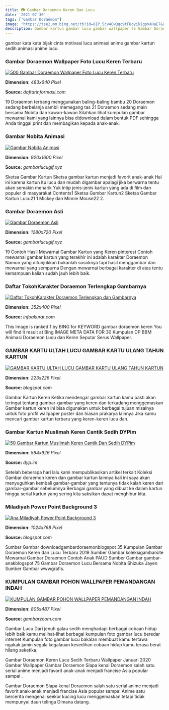 ```yaml
---
title: 📷 Gambar Doraemon Keren Dan Lucu
date: '2021-07-30'
tags: ["Gambar Doraemon"]
image: "https://tse2.mm.bing.net/th?id=OIP.5cv4CwQqc9tFDoyikIgpVAHaE7&amp;pid=15.1"
description: Gambar kartun gambar lucu gambar wallpaper 75 Gambar Doraemon Keren Lucu Sedih 3D HD Terbaru Wallpaper Siapa yang tak kenal dengan Doraemon yang mana merupak
---
```




gambar kata kata bijak cinta motivasi lucu animasi anime gambar kartun sedih animasi anime lucu.



###  Gambar Doraemon Wallpaper Foto Lucu Keren Terbaru

[![500 Gambar Doraemon  Wallpaper Foto Lucu Keren Terbaru](https://www.daftarinformasi.com/wp-content/uploads/2018/05/foto-doraemon-mendenarkan-musik-483x640.jpg)](https://www.daftarinformasi.com/wp-content/uploads/2018/05/foto-doraemon-mendenarkan-musik-483x640.jpg)


**Dimension:** _483x640 Pixel_ 

**Source:** _daftarinformasi.com_ 


19 Doraemon terbang menggunakan baling-baling bambu 20 Doraemon sedang berbelanja sambil memegang tas 21 Doraemon sedang main bersama Nobita dan kawan-kawan Silahkan lihat kumpulan gambar mewarnai kami yang lainnya bisa didownload dalam bentuk PDF sehingga Anda tinggal print dan membagikan kepada anak-anak.


### Gambar Nobita Animasi

[![Gambar Nobita Animasi](https://www.gambarlucugif.xyz/wp-content/uploads/2020/05/Nobita-Nobi-Doraemon-Shizuka-Minamoto-Cartoon-doraemon-Nobi-...-1.png)](https://www.gambarlucugif.xyz/wp-content/uploads/2020/05/Nobita-Nobi-Doraemon-Shizuka-Minamoto-Cartoon-doraemon-Nobi-...-1.png)


**Dimension:** _920x1600 Pixel_ 

**Source:** _gambarlucugif.xyz_ 


Sketsa Gambar Kartun Sketsa gambar kartun menjadi favorit anak-anak Hal ini karena kartun itu lucu dan mudah digambar apalagi jika berwarna tentu akan semakin menarik Yuk intip jenis-jenis kartun yang ada di film dan populer di masyarakat Contents1 Sketsa Gambar Kartun2 Sketsa Gambar Kartun Lucu21 1 Mickey dan Minnie Mouse22 2.


### Gambar Doraemon Asli

[![Gambar Doraemon Asli](https://www.gambarlucugif.xyz/wp-content/uploads/2020/05/Doraemon-In-Real-Life-2017-YouTube.jpg)](https://www.gambarlucugif.xyz/wp-content/uploads/2020/05/Doraemon-In-Real-Life-2017-YouTube.jpg)


**Dimension:** _1280x720 Pixel_ 

**Source:** _gambarlucugif.xyz_ 


19 Contoh Hasil Mewarnai Gambar Kartun yang Keren pinterest Contoh mewarnai gambar kartun yang terakhir ini adalah karakter Doraemon Namun yang ditunjukkan bukanlah sosoknya tapi hasil menggambar dan mewarnai yang sempurna Dengan mewarnai berbagai karakter di atas tentu kemampuan kalian sudah jauh lebih baik.


### Daftar TokohKarakter Doraemon Terlengkap Gambarnya 

[![Daftar TokohKarakter Doraemon Terlengkap dan Gambarnya ](https://2.bp.blogspot.com/-tKK9ehDSObk/Wv6JdNQu1rI/AAAAAAAASbE/Dq0MhWjm9hU5LQwCigjPq8jCy1ds5HI5ACLcBGAs/s1600/karakter%2Bdoraemon%2Bteman%2Bshizuka.jpg)](https://2.bp.blogspot.com/-tKK9ehDSObk/Wv6JdNQu1rI/AAAAAAAASbE/Dq0MhWjm9hU5LQwCigjPq8jCy1ds5HI5ACLcBGAs/s1600/karakter%2Bdoraemon%2Bteman%2Bshizuka.jpg)


**Dimension:** _352x400 Pixel_ 

**Source:** _infoakurat.com_ 


This Image is ranked 1 by BING for KEYWORD gambar doraemon keren You will find it result at Bing IMAGE META DATA FOR 30 Kumpulan DP BBM Animasi Doraemon Lucu dan Keren Seputar Serus Wallpaper.


### GAMBAR KARTU ULTAH LUCU GAMBAR KARTU ULANG TAHUN KARTUN 

[![GAMBAR KARTU ULTAH LUCU  GAMBAR KARTU ULANG TAHUN KARTUN ](http://1.bp.blogspot.com/-9V8p78X3GRY/U99gMVgaZJI/AAAAAAAABI8/yu_nHiQj9k4/s1600/Gambar+Kartu+Ultah+Lucu+Winnie+The+Pooh+Ucapan+Happy+Birthday+Terbaru.jpg)](http://1.bp.blogspot.com/-9V8p78X3GRY/U99gMVgaZJI/AAAAAAAABI8/yu_nHiQj9k4/s1600/Gambar+Kartu+Ultah+Lucu+Winnie+The+Pooh+Ucapan+Happy+Birthday+Terbaru.jpg)


**Dimension:** _223x226 Pixel_ 

**Source:** _blogspot.com_ 


Gambar Kartun Keren Ketika mendengar gambar kartun kamu pasti akan teringat tentang gambar-gambar yang keren dan terkadang menggemaskan Gambar kartun keren ini bisa digunakan untuk berbagai tujuan misalnya untuk foto profil wallpaper poster dan hiasan prakarya lainnya Jika kamu mencari gambar kartun terbaru yang keren-keren lucu dan.


### Gambar Kartun Muslimah Keren Cantik Sedih DYPim

[![50 Gambar Kartun Muslimah Keren Cantik Dan Sedih  DYPim](https://i.pinimg.com/564x/14/b6/03/14b603d15451cc4651d8395224a83e62.jpg)](https://i.pinimg.com/564x/14/b6/03/14b603d15451cc4651d8395224a83e62.jpg)


**Dimension:** _564x926 Pixel_ 

**Source:** _dyp.im_ 


Setelah beberapa hari lalu kami mempublikasikan artikel terkait Koleksi Gambar doraemon keren dan gambar kartun lainnya kali ini saya akan menyuguhkan kembali gambar-gambar yang tentunya tidak kalah keren dari gambar-gambar sebelumnya Berbagai gambar yang dibuat ke dalam kartun hingga serial kartun yang sering kita saksikan dapat menghibur kita.


###  Miladiyah Power Point Background 3

[![Ana Miladiyah  Power Point Background 3](http://4.bp.blogspot.com/-nXrY1b8hYlw/UKOrtol8QsI/AAAAAAAAA4Q/W9r2n2T2E54/s1600/baby-powerpoint-template.jpg)](http://4.bp.blogspot.com/-nXrY1b8hYlw/UKOrtol8QsI/AAAAAAAAA4Q/W9r2n2T2E54/s1600/baby-powerpoint-template.jpg)


**Dimension:** _1024x768 Pixel_ 

**Source:** _blogspot.com_ 


Sumber Gambar downloadgambardoraemonblogspot 35 Kumpulan Gambar Doraemon Keren dan Lucu Terbaru 2019 Sumber Gambar koleksigambarsite Mewarnai Gambar Doraemon Contoh Anak PAUD Sumber Gambar gambar-anakblogspot 75 Gambar Doraemon Lucu Bersama Nobita Shizuka Jayen Sumber Gambar wwwgrafis.


### KUMPULAN GAMBAR POHON WALLPAPER PEMANDANGAN INDAH 

[![KUMPULAN GAMBAR POHON WALLPAPER PEMANDANGAN INDAH ](http://4.bp.blogspot.com/-ThMB23YV5yY/U6bve9abkdI/AAAAAAAAAzk/5-aJ-ywfWkk/s1600/Gambar+Pohon+Cantik+Pemandangan+Alam+Indah+Wallpapers.jpg)](http://4.bp.blogspot.com/-ThMB23YV5yY/U6bve9abkdI/AAAAAAAAAzk/5-aJ-ywfWkk/s1600/Gambar+Pohon+Cantik+Pemandangan+Alam+Indah+Wallpapers.jpg)


**Dimension:** _805x487 Pixel_ 

**Source:** _gambarzoom.com_ 



Gambar Lucu Dari jenuh galau sedih menghadapi berbagai cobaan hidup lebih baik kamu melihat-lihat berbagai kumpulan foto gambar lucu beredar internet Kumpulan foto gambar lucu bakalan membuat kamu tertawa ngakak jamin segala kegalauan kesedihan cobaan hidup kamu terasa berat hilang seketika.


Gambar Doraemon Keren Lucu Sedih Terbaru Wallpaper Januari 2020 Gambar Wallpaper Gambar Doraemon Siapa kenal Doraemon salah satu serial anime menjadi favorit anak-anak menjadi francise Asia popular sampai .


Gambar Doraemon Siapa kenal Doraemon salah satu serial anime menjadi favorit anak-anak menjadi francise Asia popular sampai Anime satu bercerita mengenai seekor kucing lucu menggemaskan tetapi tidak mempunyai daun telinga Dimana datang.




